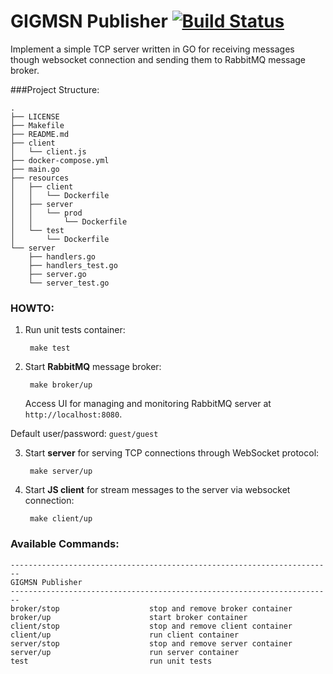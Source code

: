 # GIGMSN Publisher [![Build Status](https://travis-ci.org/gigmsn/publisher.svg?branch=master)](https://travis-ci.org/gigmsn/publisher)

Implement a simple TCP server written in GO for receiving messages though websocket connection and sending them to RabbitMQ message broker.

###Project Structure:

```
.
├── LICENSE
├── Makefile
├── README.md
├── client
│   └── client.js
├── docker-compose.yml
├── main.go
├── resources
│   ├── client
│   │   └── Dockerfile
│   ├── server
│   │   └── prod
│   │       └── Dockerfile
│   └── test
│       └── Dockerfile
└── server
    ├── handlers.go
    ├── handlers_test.go
    ├── server.go
    └── server_test.go
```

### HOWTO:

1. Run unit tests container:

		make test

2. Start **RabbitMQ** message broker:

		make broker/up

	Access UI for managing and monitoring RabbitMQ server at `http://localhost:8080`.

  Default user/password: `guest/guest`

3. Start **server** for serving TCP connections through WebSocket protocol:

		make server/up

4. Start **JS client** for stream messages to the server via websocket connection:

		make client/up

### Available Commands:

```
------------------------------------------------------------------------
GIGMSN Publisher
------------------------------------------------------------------------
broker/stop                    stop and remove broker container
broker/up                      start broker container
client/stop                    stop and remove client container
client/up                      run client container
server/stop                    stop and remove server container
server/up                      run server container
test                           run unit tests
```
